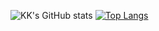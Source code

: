 ![KK's GitHub stats](https://github-readme-stats.vercel.app/api?username=kikakkz)
[![Top Langs](https://github-readme-stats.vercel.app/api/top-langs/?username=kikakkz&layout=compact)](https://github.com/anuraghazra/github-readme-stats)
